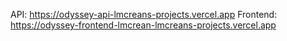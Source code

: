 API: https://odyssey-api-lmcreans-projects.vercel.app
Frontend: https://odyssey-frontend-lmcrean-lmcreans-projects.vercel.app